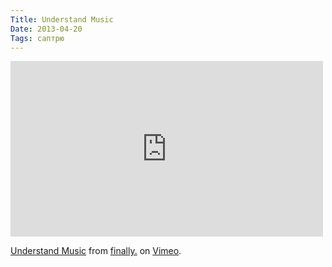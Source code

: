 ```yaml
---
Title: Understand Music
Date: 2013-04-20
Tags: саптрю
---
```


<div class="text"><iframe src="http://player.vimeo.com/video/54763818?badge=0" width="500" height="281" frameborder="0" webkitallowfullscreen="webkitallowfullscreen" mozallowfullscreen="mozallowfullscreen" allowfullscreen="allowfullscreen"></iframe> <p><a href="http://vimeo.com/54763818">Understand Music</a> from <a href="http://vimeo.com/finallystudio">finally.</a> on <a href="http://vimeo.com">Vimeo</a>.</p></div>